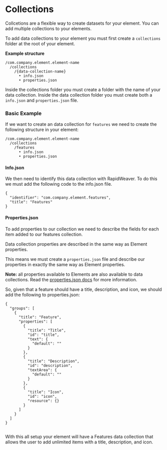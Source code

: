 # Collections

Collcetions are a flexible way to create datasets for your element. You can add multiple collections to your elements.

To add data collections to your element you must first create a `collections` folder at the root of your element.

**Example structure**

```
/com.company.element.element-name
  /collections
    /{data-collection-name}
      • info.json
      • properties.json
```

Inside the collections folder you must create a folder with the name of your data collection. Inside the data collection folder you must create both a `info.json` and `properties.json` file.

### Basic Example

If we want to create an data collection for `features` we need to create the following structure in your element:

```
/com.company.element.element-name
  /collections
    /features
      • info.json
      • properties.json
```

#### Info.json

We then need to identify this data collection with RapidWeaver. To do this we must add the following code to the info.json file.

```
{
  "identifier": "com.company.element.features",
  "title": "Features"
}

```

#### Properties.json

To add properties to our collection we need to describe the fields for each item added to our features collection.

Data collection properties are described in the same way as Element properties.

This means we must create a `properties.json` file and describe our properties in exactly the same way as Element properties.

**Note:** all properties available to Elements are also available to data collections. Read the [properties.json docs](../properties.json/) for more information.

So, given that a feature should have a title, description, and icon, we should add the following to properties.json:

```
{
  "groups": [
    {
      "title": "Feature",
      "properties": [
        {
          "title": "Title",
          "id": "title",
          "text": {
            "default": ""
          }
        },
        {
          "title": "Description",
          "id": "description",
          "textArea": {
            "default": ""
          }
        },
        {
          "title": "Icon",
          "id": "icon",
          "resource": {}
        }
      ]
    }
  ]
}


```

With this all setup your element will have a Features data collection that allows the user to add unlimited items with a title, description, and icon.
